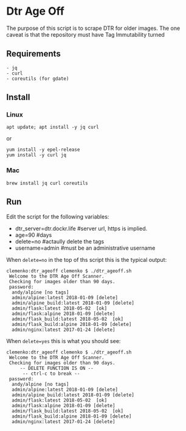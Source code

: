 # Dtr Age Off

The purpose of this script is to scrape DTR for older images. The one caveat is that the repository must have Tag Immutability turned

## Requirements
    - jq
    - curl
    - coreutils (for gdate)

## Install

### Linux
```
apt update; apt install -y jq curl
```

or

```
yum install -y epel-release
yum install -y curl jq
```

### Mac
```
brew install jq curl coreutils
```

## Run
Edit the script for the following variables:

- dtr_server=dtr.dockr.life #server url, https is implied. 
- age=90 #days
- delete=no #actaully delete the tags
- username=admin #must be an administrative username

When `delete=no` in the top of ths script this is the typical output:

```
clemenko:dtr_ageoff clemenko $ ./dtr_ageoff.sh 
 Welcome to the DTR Age Off Scanner.
 Checking for images older than 90 days.
 password: 
  andy/alpine [no tags]
  admin/alpine:latest 2018-01-09 [delete] 
  admin/alpine_build:latest 2018-01-09 [delete] 
  admin/flask:latest 2018-05-02  [ok] 
  admin/flask:alpine 2018-01-09 [delete] 
  admin/flask_build:latest 2018-05-02  [ok] 
  admin/flask_build:alpine 2018-01-09 [delete] 
  admin/nginx:latest 2017-01-24 [delete] 
```

When `delete=yes` this is what you should see:

```
clemenko:dtr_ageoff clemenko $ ./dtr_ageoff.sh 
 Welcome to the DTR Age Off Scanner.
 Checking for images older than 90 days.
     -- DELETE FUNCTION IS ON --
      -- ctrl-c to break --  
 password: 
  andy/alpine [no tags]
  admin/alpine:latest 2018-01-09 [delete] 
  admin/alpine_build:latest 2018-01-09 [delete] 
  admin/flask:latest 2018-05-02  [ok] 
  admin/flask:alpine 2018-01-09 [delete] 
  admin/flask_build:latest 2018-05-02  [ok] 
  admin/flask_build:alpine 2018-01-09 [delete] 
  admin/nginx:latest 2017-01-24 [delete] 
```
